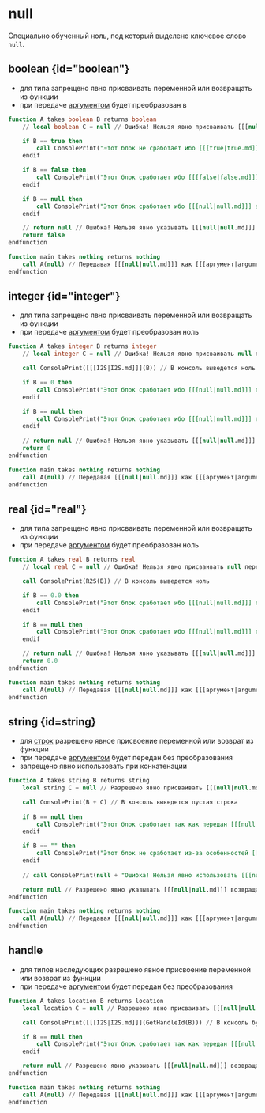 # null

<show-structure for="chapter,procedure" depth="3"/>

Специально обученный ноль, под который выделено ключевое слово `null`.

## boolean {id="boolean"}

- для типа [](boolean.md) запрещено явно присваивать переменной или возвращать из функции
- при передаче [аргументом](arguments.md) будет преобразован в [](false.md)

```sql
function A takes boolean B returns boolean
    // local boolean C = null // Ошибка! Нельзя явно присваивать [[[null|null.md]]] переменным с типом [[[boolean|boolean.md]]]

    if B == true then
        call ConsolePrint("Этот блок не сработает ибо [[[true|true.md]]] это единица")
    endif

    if B == false then
        call ConsolePrint("Этот блок сработает ибо [[[false|false.md]]] это ноль")
    endif

    if B == null then
        call ConsolePrint("Этот блок сработает ибо [[[null|null.md]]] это ноль")
    endif

    // return null // Ошибка! Нельзя явно указывать [[[null|null.md]]] возвращая [[[boolean|boolean.md]]]
    return false
endfunction

function main takes nothing returns nothing
    call A(null) // Передавая [[[null|null.md]]] как [[[аргумент|arguments.md]]] он будет превращён в [[[false|false.md]]]
endfunction
```

## integer {id="integer"}

- для типа [](integer.md) запрещено явно присваивать переменной или возвращать из функции
- при передаче [аргументом](arguments.md) будет преобразован ноль

```sql
function A takes integer B returns integer
    // local integer C = null // Ошибка! Нельзя явно присваивать null переменным с типом [[[integer|integer.md]]]

    call ConsolePrint([[[I2S|I2S.md]]](B)) // В консоль выведется ноль

    if B == 0 then
        call ConsolePrint("Этот блок сработает ибо [[[null|null.md]]] приведён к нулю")
    endif

    if B == null then
        call ConsolePrint("Этот блок сработает ибо [[[null|null.md]]] приведён к нулю")
    endif
    
    // return null // Ошибка! Нельзя явно указывать [[[null|null.md]]] возвращая [[[integer|integer.md]]]
    return 0
endfunction

function main takes nothing returns nothing
    call A(null) // Передавая [[[null|null.md]]] как [[[аргумент|arguments.md]]] он будет превращён в ноль
endfunction
```

## real {id="real"}

- для типа [](real.md) запрещено явно присваивать переменной или возвращать из функции
- при передаче [аргументом](arguments.md) будет преобразован ноль

```sql
function A takes real B returns real
    // local real C = null // Ошибка! Нельзя явно присваивать null переменным с типом [[[real|real.md]]]

    call ConsolePrint(R2S(B)) // В консоль выведется ноль

    if B == 0.0 then
        call ConsolePrint("Этот блок сработает ибо [[[null|null.md]]] приведён к нулю")
    endif

    if B == null then
        call ConsolePrint("Этот блок сработает ибо [[[null|null.md]]] приведён к нулю")
    endif

    // return null // Ошибка! Нельзя явно указывать [[[null|null.md]]] возвращая [[[real|real.md]]]
    return 0.0
endfunction

function main takes nothing returns nothing
    call A(null) // Передавая [[[null|null.md]]] как [[[аргумент|arguments.md]]] он будет превращён в ноль
endfunction
```

## string {id=string}

- для [строк](string.md) разрешено явное присвоение переменной или возврат из функции
- при передаче [аргументом](arguments.md) будет передан без преобразования
- запрещено явно использовать при конкатенации

```sql
function A takes string B returns string
    local string C = null // Разрешено явно присваивать [[[null|null.md]]] переменным с типом [[[string|string.md]]]

    call ConsolePrint(B + C) // В консоль выведется пустая строка
   
    if B == null then
        call ConsolePrint("Этот блок сработает так как передан [[[null|null.md]]]")
    endif

    if B == "" then
        call ConsolePrint("Этот блок не сработает из-за особенностей [[[таблицы строк|string.md#table]]]")
    endif
    
    // call ConsolePrint(null + "Ошибка! Нельзя явно использовать [[[null|null.md]]] при конкатенации")

    return null // Разрешено явно указывать [[[null|null.md]]] возвращая [[[string|string.md]]]
endfunction

function main takes nothing returns nothing
    call A(null) // Передавая [[[null|null.md]]] как [[[аргумент|arguments.md]]] он будет передан как [[[null|null.md]]]
endfunction
```

## handle

- для типов наследующих [](handle.md) разрешено явное присвоение переменной или возврат из функции
- при передаче [аргументом](arguments.md) будет передан без преобразования

```sql
function A takes location B returns location
    local location C = null // Разрешено явно присваивать [[[null|null.md]]] переменным с типом наследующим [[[handle|handle.md]]]

    call ConsolePrint([[[I2S|I2S.md]]](GetHandleId(B))) // В консоль будет выведен ноль, так как объект не создан

    if B == null then
        call ConsolePrint("Этот блок сработает так как передан [[[null|null.md]]]")
    endif

    return null // Разрешено явно указывать [[[null|null.md]]] возвращая тип наследующий [[[handle|handle.md]]]
endfunction

function main takes nothing returns nothing
    call A(null) // Передавая [[[null|null.md]]] как [[[аргумент|arguments.md]]] он будет передан как [[[null|null.md]]]
endfunction
```